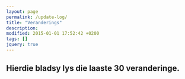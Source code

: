 ```yaml
---
layout: page
permalink: /update-log/
title: "Veranderings"
description: 
modified: 2015-01-01 17:52:42 +0200
tags: []
jquery: true
---
```

## Hierdie bladsy lys die laaste 30 veranderinge.

<div id="github-commits"></div>

<script src="{{ site.url }}/assets/js/vendor/github.commits.widget.js"></script>

<script>
$(function() {
	$('#github-commits').githubInfoWidget(
		{ user: 'f1l11d31', repo: 'f1l11d31.github.io', branch: 'master', last: 30, limitMessageTo: 30 });
});
</script>  
